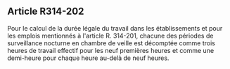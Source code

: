 ## Article R314-202

Pour le calcul de la durée légale du travail dans les établissements et pour les emplois mentionnés à l'article
R. 314-201, chacune des périodes de surveillance nocturne en chambre de veille est décomptée comme trois
heures de travail effectif pour les neuf premières heures et comme une demi-heure pour chaque heure au-delà
de neuf heures.


